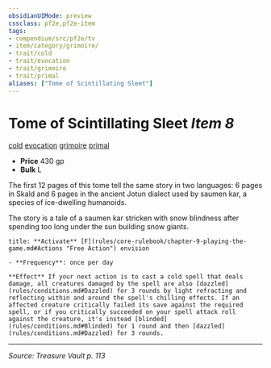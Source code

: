 ```yaml
---
obsidianUIMode: preview
cssclass: pf2e,pf2e-item
tags:
- compendium/src/pf2e/tv
- item/category/grimoire/
- trait/cold
- trait/evocation
- trait/grimoire
- trait/primal
aliases: ["Tome of Scintillating Sleet"]
---
```

# Tome of Scintillating Sleet *Item 8*  
[cold](cold.md "Cold Energy & Element Trait")  [evocation](evocation.md "Evocation School Trait")  [grimoire](grimoire-som.md "Grimoire Item Trait")  [primal](primal.md "Primal Tradition Trait")  

- **Price** 430 gp
- **Bulk** L

The first 12 pages of this tome tell the same story in two languages: 6 pages in Skald and 6 pages in the ancient Jotun dialect used by saumen kar, a species of ice-dwelling humanoids.

The story is a tale of a saumen kar stricken with snow blindness after spending too long under the sun building snow giants.

```ad-embed-ability
title: **Activate** [F](rules/core-rulebook/chapter-9-playing-the-game.md#Actions "Free Action") envision

- **Frequency**: once per day

**Effect** If your next action is to cast a cold spell that deals damage, all creatures damaged by the spell are also [dazzled](rules/conditions.md#Dazzled) for 3 rounds by light refracting and reflecting within and around the spell's chilling effects. If an affected creature critically failed its save against the required spell, or if you critically succeeded on your spell attack roll against the creature, it's instead [blinded](rules/conditions.md#Blinded) for 1 round and then [dazzled](rules/conditions.md#Dazzled) for 3 rounds.
```


---
*Source: Treasure Vault p. 113*